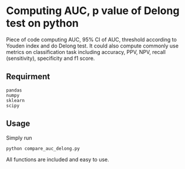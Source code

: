 # Computing AUC, p value of Delong test on python
Piece of code computing AUC, 95% CI of AUC, threshold according to Youden index and do Delong test. It could also compute commonly use metrics on classification task including accuracy, PPV, NPV, recall (sensitivity), specificity and f1 score. 

## Requirment
```
pandas
numpy
sklearn
scipy
```

## Usage
Simply run
```
python compare_auc_delong.py 
```
All functions are included and easy to use.
